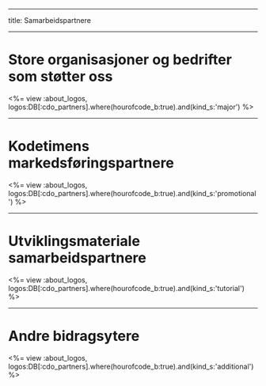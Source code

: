 * * *

title: Samarbeidspartnere

* * *

# Store organisasjoner og bedrifter som støtter oss

<%= view :about_logos, logos:DB[:cdo_partners].where(hourofcode_b:true).and(kind_s:'major') %>

* * *

# Kodetimens markedsføringspartnere

<%= view :about_logos, logos:DB[:cdo_partners].where(hourofcode_b:true).and(kind_s:'promotional') %>

* * *

# Utviklingsmateriale samarbeidspartnere

<%= view :about_logos, logos:DB[:cdo_partners].where(hourofcode_b:true).and(kind_s:'tutorial') %>

* * *

# Andre bidragsytere

<%= view :about_logos, logos:DB[:cdo_partners].where(hourofcode_b:true).and(kind_s:'additional') %>